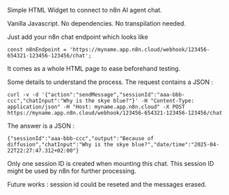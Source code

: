 Simple HTML Widget to connect to n8n AI agent chat. 

Vanilla Javascript. No dependencies. No transpilation needed.

Just add your n8n chat endpoint which looks like 

    const n8nEndpoint = 'https://myname.app.n8n.cloud/webhook/123456-654321-123456-123456/chat';

It comes as a whole HTML page to ease beforehand testing.



Some details to understand the process. The request contains a JSON : 

    curl -v -d '{"action":"sendMessage","sessionId":"aaa-bbb-ccc","chatInput":"Why is the skye blue?"}' -H "Content-Type: application/json" -H "Host: myname.app.n8n.cloud" -X POST https://myname.app.n8n.cloud/webhook/123456-654321-123456-123456/chat

The answer is a JSON :

    {"sessionId":"aaa-bbb-ccc","output":"Because of diffusion","chatInput":"Why is the skye blue?","date/time":"2025-04-22T22:27:47.312+02:00"}

Only one session ID is created when mounting this chat. This session ID might be used by n8n for further processing.

Future works : session id could be reseted and the messages erased.


